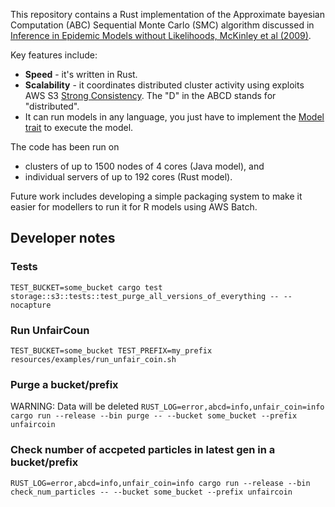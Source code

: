 This repository contains a Rust implementation of the Approximate bayesian Computation (ABC) Sequential Monte Carlo (SMC) algorithm discussed in [Inference in Epidemic Models without Likelihoods, McKinley et al (2009)](https://www.degruyter.com/document/doi/10.2202/1557-4679.1171/html).

Key features include:
 - **Speed** - it's written in Rust.
 - **Scalability** - it coordinates distributed cluster activity using exploits AWS S3 [Strong Consistency](https://aws.amazon.com/s3/consistency/).  The  "D" in the ABCD stands for "distributed".
 - It can run models in any language, you just have to implement the [Model trait](https://github.com/tearne/abcd/blob/main/src/types.rs) to execute the model.  

The code has been run on 
 - clusters of up to 1500 nodes of 4 cores (Java model), and 
 - individual servers of up to 192 cores (Rust model).


Future work includes developing a simple packaging system to make it easier for modellers to run it for R models using AWS Batch.

## Developer notes
### Tests
`TEST_BUCKET=some_bucket cargo test storage::s3::tests::test_purge_all_versions_of_everything -- --nocapture`

### Run UnfairCoun
`TEST_BUCKET=some_bucket TEST_PREFIX=my_prefix resources/examples/run_unfair_coin.sh`

### Purge a bucket/prefix
WARNING: Data will be deleted
`RUST_LOG=error,abcd=info,unfair_coin=info cargo run --release --bin purge -- --bucket some_bucket --prefix unfaircoin`

### Check number of accpeted particles in latest gen in a bucket/prefix
`RUST_LOG=error,abcd=info,unfair_coin=info cargo run --release --bin check_num_particles -- --bucket some_bucket --prefix unfaircoin`
